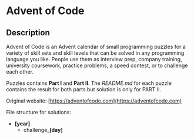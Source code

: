 # Advent of Code

## Description

Advent of Code is an Advent calendar of small programming puzzles for a variety of skill sets and skill levels that can be solved in any programming
language you like. People use them as interview prep, company training, university coursework, practice problems, a speed contest, or to challenge
each other.

Puzzles contains **Part I** and **Part II**. The *README.md* for each puzzle contains the result for both parts but solution is only for PART II.

Original website: [https://adventofcode.com](https://adventofcode.com)

File structure for solutions:

- **[year]**
    - challenge_**[day]** 